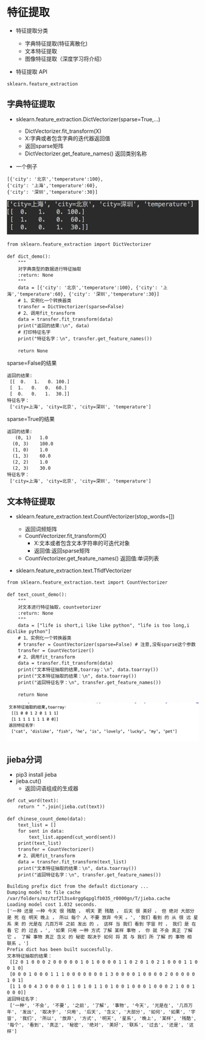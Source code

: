 # 特征提取
- 特征提取分类
    - 字典特征提取(特征离散化)
    - 文本特征提取
    - 图像特征提取（深度学习将介绍）

- 特征提取 API
```buildoutcfg
sklearn.feature_extraction
```

## 字典特征提取
- sklearn.feature_extraction.DictVectorizer(sparse=True,…)
    - DictVectorizer.fit_transform(X)
    - X:字典或者包含字典的迭代器返回值
    - 返回sparse矩阵
    - DictVectorizer.get_feature_names() 返回类别名称


- 一个例子
```buildoutcfg
[{'city': '北京','temperature':100},
{'city': '上海','temperature':60},
{'city': '深圳','temperature':30}]
```
![avatar](../source/87.jpg)
```buildoutcfg
from sklearn.feature_extraction import DictVectorizer

def dict_demo():
    """
    对字典类型的数据进行特征抽取
    :return: None
    """
    data = [{'city': '北京','temperature':100}, {'city': '上海','temperature':60}, {'city': '深圳','temperature':30}]
    # 1、实例化一个转换器类
    transfer = DictVectorizer(sparse=False)
    # 2、调用fit_transform
    data = transfer.fit_transform(data)
    print("返回的结果:\n", data)
    # 打印特征名字
    print("特征名字：\n", transfer.get_feature_names())

    return None
```
sparse=False的结果

```buildoutcfg
返回的结果:
 [[  0.   1.   0. 100.]
 [  1.   0.   0.  60.]
 [  0.   0.   1.  30.]]
特征名字：
 ['city=上海', 'city=北京', 'city=深圳', 'temperature']
```
sparse=True的结果
```buildoutcfg
返回的结果:
   (0, 1)	1.0
  (0, 3)	100.0
  (1, 0)	1.0
  (1, 3)	60.0
  (2, 2)	1.0
  (2, 3)	30.0
特征名字：
 ['city=上海', 'city=北京', 'city=深圳', 'temperature']
```

## 文本特征提取
- sklearn.feature_extraction.text.CountVectorizer(stop_words=[])

    - 返回词频矩阵
    - CountVectorizer.fit_transform(X)
        - X:文本或者包含文本字符串的可迭代对象
        - 返回值:返回sparse矩阵
    - CountVectorizer.get_feature_names() 返回值:单词列表
- sklearn.feature_extraction.text.TfidfVectorizer

```buildoutcfg
from sklearn.feature_extraction.text import CountVectorizer

def text_count_demo():
    """
    对文本进行特征抽取，countvetorizer
    :return: None
    """
    data = ["life is short,i like like python", "life is too long,i dislike python"]
    # 1、实例化一个转换器类
    # transfer = CountVectorizer(sparse=False) # 注意,没有sparse这个参数
    transfer = CountVectorizer()
    # 2、调用fit_transform
    data = transfer.fit_transform(data)
    print("文本特征抽取的结果,toarray：\n", data.toarray())
    print("文本特征抽取的结果：\n", data.toarray())
    print("返回特征名字：\n", transfer.get_feature_names())

    return None
```
![avatar](../source/88.jpg)

## jieba分词
- pip3 install jieba
- jieba.cut()
    - 返回词语组成的生成器

```buildoutcfg
def cut_word(text):
    return " ".join(jieba.cut(text))

def chinese_count_demo(data):
    text_list = []
    for sent in data:
        text_list.append(cut_word(sent))
    print(text_list)
    transfer = CountVectorizer()
    # 2、调用fit_transform
    data = transfer.fit_transform(text_list)
    print("文本特征抽取的结果：\n", data.toarray())
    print("返回特征名字：\n", transfer.get_feature_names())
```


```buildoutcfg
Building prefix dict from the default dictionary ...
Dumping model to file cache /var/folders/mz/tzf2l3sx4rgg6qpglfb035_r0000gn/T/jieba.cache
Loading model cost 1.032 seconds.
['一种 还是 一种 今天 很 残酷 ， 明天 更 残酷 ， 后天 很 美好 ， 但 绝对 大部分 是 死 在 明天 晚上 ， 所以 每个 人 不要 放弃 今天 。', '我们 看到 的 从 很 远 星系 来 的 光是在 几百万年 之前 发出 的 ， 这样 当 我们 看到 宇宙 时 ， 我们 是 在 看 它 的 过去 。', '如果 只用 一种 方式 了解 某样 事物 ， 你 就 不会 真正 了解 它 。 了解 事物 真正 含义 的 秘密 取决于 如何 将 其 与 我们 所 了解 的 事物 相 联系 。']
Prefix dict has been built succesfully.
文本特征抽取的结果：
 [[2 0 1 0 0 0 2 0 0 0 0 0 1 0 1 0 0 0 0 1 1 0 2 0 1 0 2 1 0 0 0 1 1 0 0 1 0]
 [0 0 0 1 0 0 0 1 1 1 0 0 0 0 0 0 0 1 3 0 0 0 0 1 0 0 0 0 2 0 0 0 0 0 1 0 1]
 [1 1 0 0 4 3 0 0 0 0 1 1 0 1 0 1 1 0 1 0 0 1 0 0 0 1 0 0 0 2 1 0 0 1 0 0 0]]
返回特征名字：
 ['一种', '不会', '不要', '之前', '了解', '事物', '今天', '光是在', '几百万年', '发出', '取决于', '只用', '后天', '含义', '大部分', '如何', '如果', '宇宙', '我们', '所以', '放弃', '方式', '明天', '星系', '晚上', '某样', '残酷', '每个', '看到', '真正', '秘密', '绝对', '美好', '联系', '过去', '还是', '这样']
```















































